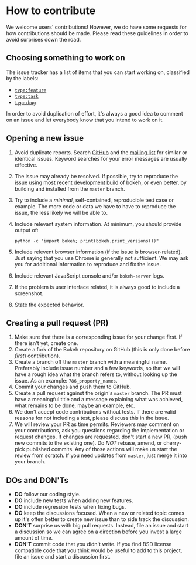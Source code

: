 # How to contribute

We welcome users' contributions! However, we do have some requests for how contributions 
should be made. Please read these guidelines in order to avoid surprises down the road.

## Choosing something to work on

The issue tracker has a list of items that you can start working on, classified by the labels: 

* [`type:feature`](https://github.com/bokeh/bokeh/labels/type:%20feature)
* [`type:task`](https://github.com/bokeh/bokeh/labels/type:%20task)
* [`type:bug`](https://github.com/bokeh/bokeh/labels/type:%20bug)

In order to avoid duplication of effort, it's always a good idea to comment on an issue 
and let everybody know that you intend to work on it.

## Opening a new issue

1. Avoid duplicate reports. Search [GitHub](https://github.com/bokeh/bokeh/issues) and 
   the [mailing list](https://groups.google.com/a/continuum.io/forum/#!forum/bokeh) for 
   similar or identical issues. Keyword searches for your error messages are usually effective.
2. The issue may already be resolved. If possible, try to reproduce the issue using most recent
   [development build](http://bokeh.pydata.org/docs/installation.html#developer-builds) of bokeh, 
   or even better, by building and installed from the `master` branch. 
3. Try to include a *minimal*, self-contained, reproducible test case or example. The more code 
   or data we have to have to reproduce the issue, the less likely we will be able to. 
4. Include relevant system information. At minimum, you should provide output of:

      `python -c "import bokeh; print(bokeh.print_versions())"`

5. Include relevent browser information (if the issue is browser-related). Just saying that you 
   use Chrome is generally not sufficient. We may ask you for additional information to 
   reproduce and fix the issue.
6. Include relevant JavaScript console and/or `bokeh-server` logs. 
7. If the problem is user interface related, it is always good to include a screenshot. 
8. State the expected behavior.

## Creating a pull request (PR)

1. Make sure that there is a corresponding issue for your change first. If there isn't yet, 
   create one.
2. Create a fork of the Bokeh repository on GitHub (this is only done before *first*) contribution).
3. Create a branch off the `master` branch with a meaningful name. Preferably include issue number
   and a few keywords, so that we will have a rough idea what the branch refers to, without looking 
   up the issue. As an example: `786_property_names`.
4. Commit your changes and push them to GitHub.
5. Create a pull request against the origin's `master` branch. The PR must have a meaningful title 
   and a message explaining what was achieved, what remains to be done, maybe an example, etc.
6. We don't accept code contributions without tests. If there are valid reasons for not including a 
   test, please discuss this in the issue.
7. We will review your PR as time permits. Reviewers may comment on your contributions, ask
   you questions regarding the implementation or request changes. If changes are requested, don't
   start a new PR, (push new commits to the existing one). Do *NOT* rebase, amend, or cherry-pick
   published commits. Any of those actions will make us start the review from scratch. If you need 
   updates from `master`, just merge it into your branch.

## DOs and DON'Ts

* **DO** follow our coding style.
* **DO** include new tests when adding new features. 
* **DO** include regression tests when fixing bugs. 
* **DO** keep the discussions focused. When a new or related topic comes up it's often better to
  create new issue than to side track the discussion.
* **DON'T** surprise us with big pull requests. Instead, file an issue and start a discussion so we
  can agree on a direction before you invest a large amount of time.
* **DON'T** commit code that you didn't write. If you find BSD license compatible code that you 
  think would be useful to add to this project, file an issue and start a discussion first.
